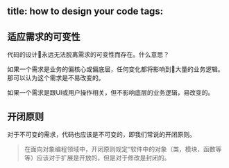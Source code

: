 title: how to design your code
tags:
---

## 适应需求的可变性

代码的设计永远无法脱离需求的可变性而存在。什么意思？

如果一个需求是业务的偏核心或偏底层，任何变化都将影响到大量的业务逻辑。那可以认为这个需求是不易改变的。

如果一个需求是跟UI或用户操作相关，但不影响底层的业务逻辑，易改变的。


## 开闭原则
对于不可变的需求，代码也应该是不可变的，即我们常说的开闭原则。

>在面向对象编程领域中，开闭原则规定“软件中的对象（类，模块，函数等等）应该对于扩展是开放的，但是对于修改是封闭的。

